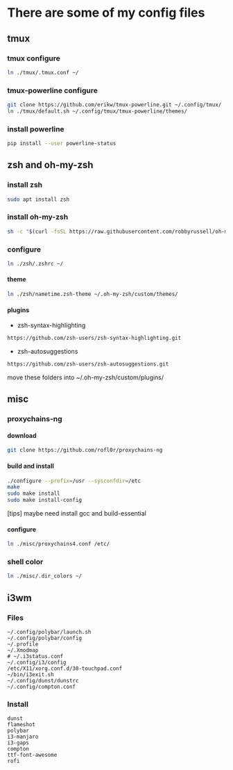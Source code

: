 # There are some of my config files

## tmux

### tmux configure

```sh
ln ./tmux/.tmux.conf ~/
```

### tmux-powerline configure

```sh
git clone https://github.com/erikw/tmux-powerline.git ~/.config/tmux/
ln ./tmux/default.sh ~/.config/tmux/tmux-powerline/themes/
```

### install powerline

```sh
pip install --user powerline-status
```

## zsh and oh-my-zsh

### install zsh

```sh
sudo apt install zsh
```

### install oh-my-zsh

```sh
sh -c "$(curl -fsSL https://raw.githubusercontent.com/robbyrussell/oh-my-zsh/master/tools/install.sh)"
```

### configure

```sh
ln ./zsh/.zshrc ~/
```

#### theme

```sh
ln ./zsh/nametime.zsh-theme ~/.oh-my-zsh/custom/themes/
```

#### plugins

- zsh-syntax-highlighting
```sh
https://github.com/zsh-users/zsh-syntax-highlighting.git
```
- zsh-autosuggestions
```sh
https://github.com/zsh-users/zsh-autosuggestions.git
```

move these folders into ~/.oh-my-zsh/custom/plugins/

## misc

### proxychains-ng

#### download

```sh
git clone https://github.com/rofl0r/proxychains-ng
```

#### build and install

``` sh
./configure --prefix=/usr --sysconfdir=/etc
make
sudo make install
sudo make install-config
```

[tips] maybe need install gcc and build-essential

#### configure

```sh
ln ./misc/proxychains4.conf /etc/
```

### shell color

```sh
ln ./misc/.dir_colors ~/
```

## i3wm

### Files

```
~/.config/polybar/launch.sh
~/.config/polybar/config
~/.profile
~/.Xmodmap
# ~/.i3status.conf
~/.config/i3/config
/etc/X11/xorg.conf.d/30-touchpad.conf
~/bin/i3exit.sh
~/.config/dunst/dunstrc
~/.config/compton.conf
```

### Install

```
dunst
flameshot
polybar
i3-manjaro
i3-gaps
compton
ttf-font-awesome
rofi
```
